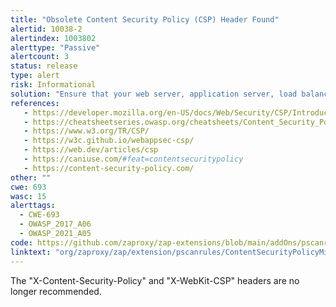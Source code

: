 ```yaml
---
title: "Obsolete Content Security Policy (CSP) Header Found"
alertid: 10038-2
alertindex: 1003802
alerttype: "Passive"
alertcount: 3
status: release
type: alert
risk: Informational
solution: "Ensure that your web server, application server, load balancer, etc. is configured to set the Content-Security-Policy header."
references:
   - https://developer.mozilla.org/en-US/docs/Web/Security/CSP/Introducing_Content_Security_Policy
   - https://cheatsheetseries.owasp.org/cheatsheets/Content_Security_Policy_Cheat_Sheet.html
   - https://www.w3.org/TR/CSP/
   - https://w3c.github.io/webappsec-csp/
   - https://web.dev/articles/csp
   - https://caniuse.com/#feat=contentsecuritypolicy
   - https://content-security-policy.com/
other: ""
cwe: 693
wasc: 15
alerttags: 
  - CWE-693
  - OWASP_2017_A06
  - OWASP_2021_A05
code: https://github.com/zaproxy/zap-extensions/blob/main/addOns/pscanrules/src/main/java/org/zaproxy/zap/extension/pscanrules/ContentSecurityPolicyMissingScanRule.java
linktext: "org/zaproxy/zap/extension/pscanrules/ContentSecurityPolicyMissingScanRule.java"
---
```

The "X-Content-Security-Policy" and "X-WebKit-CSP" headers are no longer recommended.
